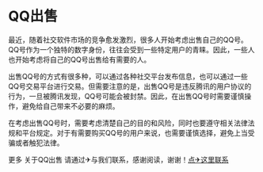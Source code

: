 # QQ出售

最近，随着社交软件市场的竞争愈发激烈，很多人开始考虑出售自己的QQ号。QQ号作为一个独特的数字身份，往往会受到一些特定用户的青睐。因此，一些人也开始考虑将自己的QQ号出售给有需要的人。

出售QQ号的方式有很多种，可以通过各种社交平台发布信息，也可以通过一些QQ号交易平台进行交易。但需要注意的是，出售QQ号是违反腾讯的用户协议的行为，一旦被腾讯发现，QQ号可能会被封禁。因此，在出售QQ号时需要谨慎操作，避免给自己带来不必要的麻烦。

在考虑出售QQ号时，需要考虑清楚自己的目的和风险，同时也要遵守相关法律法规和平台规定。对于有需要购买QQ号的用户来说，也需要谨慎选择，避免上当受骗或者触犯法律。

更多 关于QQ出售 请通过✈与我们联系，感谢阅读，谢谢！[点✈这里联系](https://add.k02.cc)